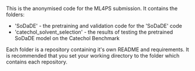 This is the anonymised code for the ML4PS submission. It contains the folders:

- 'SoDaDE' - the pretraining and validation code for the 'SoDaDE' code
- 'catechol_solvent_selection' - the results of testing the pretrained SoDaDE model on the Catechol Benchmark

Each folder is a repository containing it's own README and requirements. It is recommended that you set your working directory to the folder which contains each repository.


